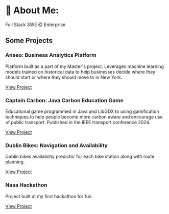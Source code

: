 # 💫 About Me:
Full Stack SWE @ Enterprise

## Some Projects

### Anseo: Business Analytics Platform
Platform built as a part of my Master's project. Leverages machine learning models trained on historical data to help businesses decide where they should start or where they should move to in New York.

[View Project](https://github.com/0venBurn/Anseo)
  
### Captain Carbon: Java Carbon Education Game
Educational game programmed in Java and LibGDX to using gamification techniques to help people become more carbon aware and encourage use of public transport. Published in the IEEE transport conference 2024.

[View Project](https://github.com/0venBurn/Captain-Carbon)

### Dublin Bikes: Navigation and Availability 
Dublin bikes availability predictor for each bike station along with route planning.

[View Project](https://github.com/0venBurn/Dublin-Bikes)

### Nasa Hackathon 
Project built at my first hackathon for fun.

[View Project](https://github.com/0venBurn/nasa-hackathon-2024)
